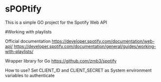 # sPOPtify

This is a simple GO project for the Spotify Web API

#Working with playlists

Official documentation
https://developer.spotify.com/documentation/web-api/
https://developer.spotify.com/documentation/general/guides/working-with-playlists/

Wrapper library for Go 
https://github.com/zmb3/spotify

How to use?
Set CLIENT_ID and CLIENT_SECRET as System environment variables to authenticate
